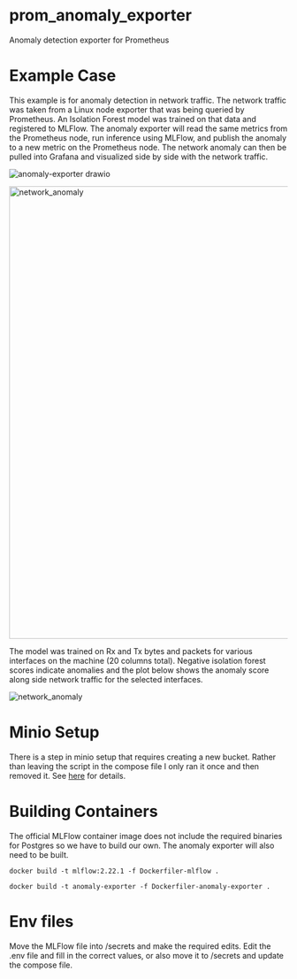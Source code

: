 # prom_anomaly_exporter
Anomaly detection exporter for Prometheus

# Example Case
This example is for anomaly detection in network traffic. The network traffic was taken from a Linux node exporter that was being queried by Prometheus. An Isolation Forest model was trained on that data and registered to MLFlow. The anomaly exporter will read the same metrics from the Prometheus node, run inference using MLFlow, and publish the anomaly to a new metric on the Prometheus node. The network anomaly can then be pulled into Grafana and visualized side by side with the network traffic.

![anomaly-exporter drawio](https://github.com/user-attachments/assets/4a240b6b-b77a-4d8f-af4f-14d919b735af)

<img width="818" alt="network_anomaly" src="https://github.com/user-attachments/assets/36e7cde0-e351-46a0-90d5-373e57542d62" />

The model was trained on Rx and Tx bytes and packets for various interfaces on the machine (20 columns total). Negative isolation forest scores indicate anomalies and the plot below shows the anomaly score along side network traffic for the selected interfaces.

![network_anomaly](https://github.com/user-attachments/assets/6b65ab91-8697-4ba3-a769-e7f4fa79475d)


# Minio Setup
There is a step in minio setup that requires creating a new bucket. Rather than leaving the script in the compose file I only ran it once and then removed it. See [here](https://mlflow.org/docs/latest/tracking/tutorials/remote-server/#create-composeyaml) for details.

# Building Containers
The official MLFlow container image does not include the required binaries for Postgres so we have to build our own. The anomaly exporter will also need to be built.

`docker build -t mlflow:2.22.1 -f Dockerfiler-mlflow .`

`docker build -t anomaly-exporter -f Dockerfiler-anomaly-exporter .`

# Env files
Move the MLFlow file into /secrets and make the required edits. Edit the .env file and fill in the correct values, or also move it to /secrets and update the compose file.
